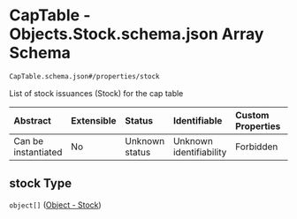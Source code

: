 # CapTable - Objects.Stock.schema.json Array Schema

```txt
CapTable.schema.json#/properties/stock
```

List of stock issuances (Stock) for the cap table

| Abstract            | Extensible | Status         | Identifiable            | Custom Properties | Additional Properties | Access Restrictions | Defined In                                                                  |
| :------------------ | :--------- | :------------- | :---------------------- | :---------------- | :-------------------- | :------------------ | :-------------------------------------------------------------------------- |
| Can be instantiated | No         | Unknown status | Unknown identifiability | Forbidden         | Allowed               | none                | [CapTable.schema.json*](../out/CapTable.schema.json "open original schema") |

## stock Type

`object[]` ([Object - Stock](captable-properties-captable---objectsstockschemajson-array-object---stock.md))

